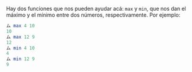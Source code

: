 Hay dos funciones que nos pueden ayudar acá: `max` y `min`, que nos dan el máximo y el mínimo entre dos números, respectivamente. Por ejemplo: 

```haskell
ム max 4 10
10
ム max 12 9
12
ム min 4 10
4
ム min 12 9
9
```

